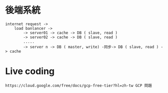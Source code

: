 # 後端系統
    internet request ->
        load banlancer ->
            -> server01 -> cache -> DB ( slave, read )
            -> server02 -> cache -> DB ( slave, read )
            .....
            -> server n -> DB ( master, write) -同步-> DB ( slave, read ) -> cache

# Live coding

    https://cloud.google.com/free/docs/gcp-free-tier?hl=zh-tw GCP 問題

